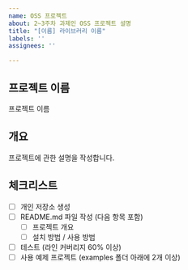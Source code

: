 ```yaml
---
name: OSS 프로젝트
about: 2~3주차 과제인 OSS 프로젝트 설명
title: "[이름] 라이브러리 이름"
labels: ''
assignees: ''

---
```


## 프로젝트 이름

프로젝트 이름

## 개요

프로젝트에 관한 설명을 작성합니다.

## 체크리스트

- [ ] 개인 저장소 생성
- [ ] README.md 파일 작성 (다음 항목 포함)
  - [ ] 프로젝트 개요
  - [ ] 설치 방법 / 사용 방법
- [ ] 테스트 (라인 커버리지 60% 이상)
- [ ] 사용 예제 프로젝트 (examples 폴더 아래에 2개 이상)
